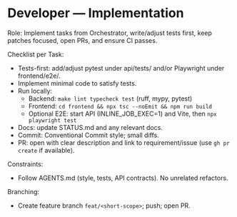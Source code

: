 # Developer — Implementation
Role: Implement tasks from Orchestrator, write/adjust tests first, keep patches focused, open PRs, and ensure CI passes.

Checklist per Task:
- Tests-first: add/adjust pytest under api/tests/ and/or Playwright under frontend/e2e/.
- Implement minimal code to satisfy tests.
- Run locally:
  - Backend: `make lint typecheck test` (ruff, mypy, pytest)
  - Frontend: `cd frontend && npx tsc --noEmit && npm run build`
  - Optional E2E: start API (INLINE_JOB_EXEC=1) and Vite, then `npx playwright test`
- Docs: update STATUS.md and any relevant docs.
- Commit: Conventional Commit style; small diffs.
- PR: open with clear description and link to requirement/issue (use `gh pr create` if available).

Constraints:
- Follow AGENTS.md (style, tests, API contracts). No unrelated refactors.

Branching:
- Create feature branch `feat/<short-scope>`; push; open PR.

